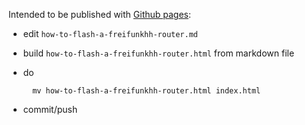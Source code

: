 Intended to be published with [Github pages](http://pages.github.com/):

- edit `how-to-flash-a-freifunkhh-router.md`
- build `how-to-flash-a-freifunkhh-router.html` from markdown file
- do

        mv how-to-flash-a-freifunkhh-router.html index.html

- commit/push